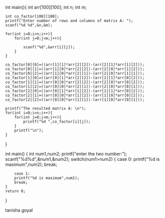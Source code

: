 int main(){
    int arr[100][100];
    int n;
    int m;
  
    int co_factor[100][100];
    printf("Enter number of rows and columns of matrix A: ");
    scanf("%d %d",&n,&m);
    
    for(int i=0;i<n;i++){
        for(int j=0;j<m;j++){
        
            scanf("%d",&arr[i][j]);
        }
    }
   
    co_factor[0][0]=((arr[1][1]*arr[2][2])-(arr[2][1]*arr[1][2]));
    co_factor[0][1]=((arr[1][0]*arr[2][2])-(arr[2][0]*arr[1][2]));
    co_factor[0][2]=((arr[1][0]*arr[2][1])-(arr[2][0]*arr[1][1]));
    co_factor[1][0]=((arr[0][1]*arr[2][2])-(arr[2][1]*arr[0][2]));
    co_factor[1][1]=((arr[0][0]*arr[2][2])-(arr[2][0]*arr[0][2]));
    co_factor[1][2]=((arr[0][0]*arr[2][1])-(arr[2][0]*arr[0][1]));
    co_factor[2][0]=((arr[0][1]*arr[1][2])-(arr[1][1]*arr[0][2]));
    co_factor[2][1]=((arr[0][0]*arr[1][2])-(arr[1][0]*arr[0][2]));
    co_factor[2][2]=((arr[0][0]*arr[1][1])-(arr[1][0]*arr[0][1]));

    printf("The resulted matrix A: \n");
    for(int i=0;i<n;i++){
        for(int j=0;j<m;j++){
            printf("%d ",co_factor[i][j]);
        }
        printf("\n");
    }
}


int main()
{
    int num1,num2;
    printf("enter the two number:");
    scanf("%d%d",&num1,&num2);
    switch(num1>num2)
    {
        case 0:
        printf("%d is maximum",num2);
        break;

        case 1:
        printf("%d is maximum",num1);
        break;
    }
    return 0;
}

tanisha goyal
